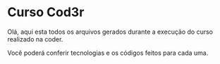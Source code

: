# Curso Cod3r

Olá, aqui esta todos os arquivos gerados durante a execução do curso realizado na coder.

Você poderá conferir tecnologias e os códigos feitos para cada uma.
